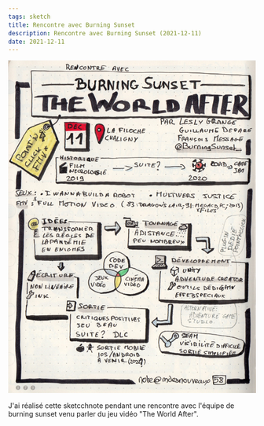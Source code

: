 ```yaml
---
tags: sketch
title: Rencontre avec Burning Sunset
description: Rencontre avec Burning Sunset (2021-12-11)
date: 2021-12-11
---
```


![](58_Rencontre-avec-Burning-Sunset_2021-12-11.jpg) 


<p>
    J'ai réalisé cette sketcchnote pendant une rencontre avec l'équipe de burning sunset venu parler du jeu vidéo "The World After".
</p>
